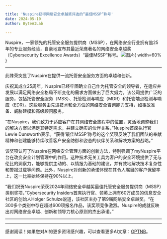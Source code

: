 ```yaml
---

title: 'Nuspire获得网络安全卓越奖评选的“最佳MSSP”称号'
date: 2024-05-10
author: ByteAILab

---
```


Nuspire，一家领先的托管安全服务提供商（MSSP），在网络安全行业拥有逾25年的专业服务经验，自豪地宣布其最近荣膺著名的网络安全卓越奖（Cybersecurity Excellence Awards）“最佳MSSP”称号。![图片](https://ai-techpark.com/wp-content/uploads/2024/05/Nuspire-960x540.jpg){ width=60% }

---
此殊荣突显了Nuspire在提供一流托管安全服务方面的卓越和创新。

庆祝其成立25周年，Nuspire已经牢固确立自己作为托管安全的领导者，在适应并发展以满足网络安全格局不断变化的需求方面做出了巨大努力。该公司提供广泛的服务，包括托管安全服务（MSS）、托管检测与响应（MDR）和托管端点检测与响应（EDR）。这些服务由先进技术和全方位的网络安全咨询能力支持，如事故准备、威胁建模和高级顾问服务。

“在Nuspire，我们致力于适应客户在其网络安全旅程中的位置，灵活地调整我们的解决方案以满足其特定需求，并建立确实的伙伴关系，”Nuspire首席执行官Lewie Dunsworth表示。“获得‘最佳MSSP’称号的这个奖项反映了我们团队的奉献精神和创建能够持续改善客户安全防御和姿态的伙伴关系和解决方案的战略。”

该奖项认可了Nuspire在网络安全管理方面的创新方法，特别强调了myNuspire平台在改变安全计划管理中的作用。这种技术无关工具为客户的安全环境提供了无与伦比的洞察力，能够提供主动的、以情报为基础的建议，并有效地解决技术复杂性和警报过载等问题。此外，Nuspire对创新的承诺体现在其令人瞩目的客户保留率上，这一比率始终保持在90%以上。

“我们祝贺Nuspire荣获2024年网络安全卓越奖最佳托管安全服务提供商（MSSP）类别奖项，”Cybersecurity Insiders首席执行官、领英上拥有60万成员的信息安全社区的创始人Holger Schulze说道，该社区主办了第9届网络安全卓越奖。“在300多个类别中存在超过600项报名作品，该奖项竞争激烈。Nuspire的成就反映出对网络安全卓越、创新和领导力核心原则的杰出承诺。”

---
---
感谢阅读！如果您对AI的更多资讯感兴趣，可以查看更多AI文章：[GPTNB](https://gptnb.com)。